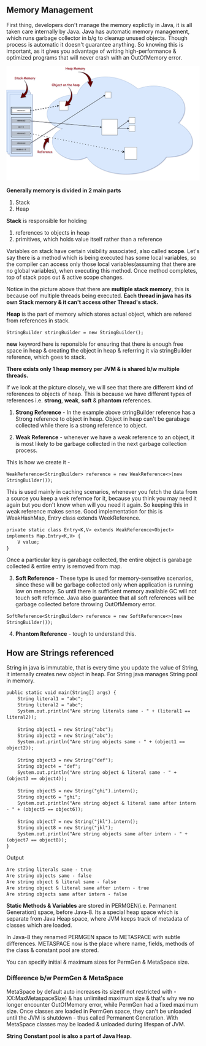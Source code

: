 ## Memory Management

First thing, developers don't manage the memory explictly in Java, it is all taken care internally by Java. Java has 
automatic memory management, which runs garbage collector in b/g to cleanup unused objects. Though process is automatic
it doesn't guarantee anything. So knowing this is important, as it gives you advantage of writing high-performance &
optimized programs that will never crash with an OutOfMemory error.

![Java Memory](https://github.com/deepakmotlani/Notes/blob/master/Core%20Java/images/java-memory-1.jpg)

**Generally memory is divided in 2 main parts**
1. Stack
2. Heap

**Stack** is responsible for holding 
1. references to objects in heap
2. primitives, which holds value itself rather than a reference

Variables on stack have certain visibility associated, also called **scope**. Let's say there is a method which is 
being executed has some local variables, so the compiler can access only those local variables(assuming that there
are no global variables), when executing this method. Once method completes, top of stack pops out & active scope 
changes.

Notice in the picture above that there are **multiple stack memory**, this is because oof multiple threads being executed.
**Each thread in java has its own Stack memory & it can't access other Thread's stack.**

**Heap** is the part of memory which stores actual object, which are refered from references in stack.

```
StringBuilder stringBuilder = new StringBuilder();
```

**new** keyword here is reponsible for ensuring that there is enough free space in heap & creating the object in heap &
referring it via stringBuilder reference, which goes to stack.

**There exists only 1 heap memory per JVM & is shared b/w multiple threads.** 

If we look at the picture closely, we will see that there are different kind of references to objects of heap. This is
because we have different types of references i.e. **strong**, **weak**, **soft** & **phantom** references.

1. **Strong Reference** - In the example above stringBuilder reference has a Strong reference to object in heap. 
Object in heap can't be garabage collected while there is a strong reference to object.

2. **Weak Reference** - whenever we have a weak reference to an object, it is most likely to be garbage collected in
the next garbage collection process.

This is how we create it -
```
WeakReference<StringBuilder> reference = new WeakReference<>(new StringBuilder());
```

This is used mainly in caching scenarios, whenever you fetch the data from a source you keep a wek refernce for it,
because you think you may need it again but you don't know when will you need it again. So keeping this in weak 
reference makes sense. Good implementation for this is WeakHashMap, Entry class extends WeekReference.

```
private static class Entry<K,V> extends WeakReference<Object> implements Map.Entry<K,V> {
	V value;
}
```

Once a particular key is garabage collected, the entire object is garabage collected & entire entry is removed from 
map.

3. **Soft Reference** - These type is used for memory-sensetive scenarios, since these will be garbage collected only
when application is running low on memory. So until there is sufficient memory available GC will not touch soft refernce.
Java also guarantee that all soft references will be garbage collected before throwing OutOfMemory error.

```
SoftReference<StringBuilder> reference = new SoftReference<>(new StringBuilder());
```

4. **Phantom Reference** - tough to understand this.


## How are Strings referenced
String in java is immutable, that is every time you update the value of String, it internally creates new object in 
heap. For String java manages String pool in memory. 

```
public static void main(String[] args) {
	String literal1 = "abc";
	String literal2 = "abc";
	System.out.println("Are string literals same - " + (literal1 == literal2));
	
	String object1 = new String("abc");
	String object2 = new String("abc");
	System.out.println("Are string objects same - " + (object1 == object2));
	
	String object3 = new String("def");
	String object4 = "def";
	System.out.println("Are string object & literal same - " + (object3 == object4));
	
	String object5 = new String("ghi").intern();
	String object6 = "ghi";
	System.out.println("Are string object & literal same after intern - " + (object5 == object6));
	
	String object7 = new String("jkl").intern();
	String object8 = new String("jkl");
	System.out.println("Are string objects same after intern - " + (object7 == object8));
}
```

Output 
```
Are string literals same - true
Are string objects same - false
Are string object & literal same - false
Are string object & literal same after intern - true
Are string objects same after intern - false
```

**Static Methods & Variables** are stored in PERMGEN(i.e. Permanent Generation) space, before Java-8. Its a special
heap space which is separate from Java Heap space, where JVM keeps track of metadata of classes which are loaded.

In Java-8 they renamed PERMGEN space to METASPACE with subtle differences. METASPACE now is the place where name, 
fields, methods of the class & constant pool are stored.

You can specify initial & maximum sizes for PermGen & MetaSpace size.

### Difference b/w PermGen & MetaSpace
MetaSpace by default auto increases its size(if not restricted with -XX:MaxMetaspaceSize) & has unlimited maximum
size & that's why we no longer encounter OutOfMemory error,  while PermGen had a fixed maximum size. 
Once classes are loaded in PermGen space, they can't be unloaded until the JVM is shutdown - thus called Permanent
Generation. With MetaSpace classes may be loaded & unloaded during lifespan of JVM.

**String Constant pool is also a part of Java Heap.**


